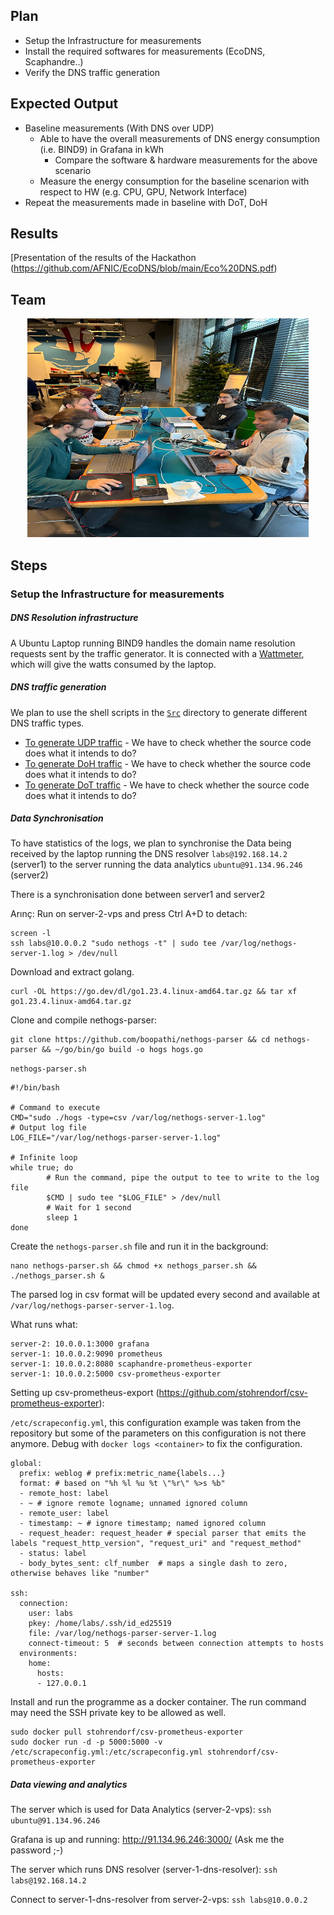 ## Plan

* Setup the Infrastructure for measurements
* Install the required softwares for measurements (EcoDNS, Scaphandre..)
* Verify the DNS traffic generation


## Expected Output
* Baseline measurements (With DNS over UDP)
  * Able to have the overall measurements of DNS energy consumption (i.e. BIND9) in Grafana in kWh
    * Compare the software & hardware measurements for the above scenario 
  * Measure the energy consumption for the baseline scenarion with respect to HW (e.g. CPU, GPU, Network Interface)
* Repeat the measurements made in baseline with DoT, DoH

## Results
[Presentation of the results of the Hackathon (https://github.com/AFNIC/EcoDNS/blob/main/Eco%20DNS.pdf)

## Team  

<p align="center">
  <img width="450" height="350" src="https://github.com/AFNIC/EcoDNS/blob/main/Images/HackathonTeam.jpeg">
</p>

## Steps 
### Setup the Infrastructure for measurements

##### DNS Resolution infrastructure

A Ubuntu Laptop running BIND9 handles the domain name resolution requests sent by the traffic generator. It is connected with a [Wattmeter](https://www.yoctopuce.com/EN/products/capteurs-electriques-usb/yocto-watt), which will give the watts consumed by the laptop.

##### DNS traffic generation
We plan to use the shell scripts in the [`Src`](Src/) directory to generate different DNS traffic types.
* [To generate UDP traffic](Src/request2.sh)  - We have to check whether the source code does what it intends to do?
* [To generate DoH traffic](Src/request_doh.sh)  - We have to check whether the source code does what it intends to do?
* [To generate DoT traffic](Src/request_dot.sh)  - We have to check whether the source code does what it intends to do?

##### Data Synchronisation

To have statistics of the logs, we plan to synchronise the Data being received by the laptop running the DNS resolver `labs@192.168.14.2` (server1) to the server running the data analytics `ubuntu@91.134.96.246` (server2)

There is a synchronisation done between server1 and server2

Arınç: Run on server-2-vps and press Ctrl A+D to detach:
```
screen -l
ssh labs@10.0.0.2 "sudo nethogs -t" | sudo tee /var/log/nethogs-server-1.log > /dev/null
```

Download and extract golang.
```
curl -OL https://go.dev/dl/go1.23.4.linux-amd64.tar.gz && tar xf go1.23.4.linux-amd64.tar.gz
```

Clone and compile nethogs-parser:
```
git clone https://github.com/boopathi/nethogs-parser && cd nethogs-parser && ~/go/bin/go build -o hogs hogs.go
```

`nethogs-parser.sh`
```
#!/bin/bash

# Command to execute
CMD="sudo ./hogs -type=csv /var/log/nethogs-server-1.log"
# Output log file
LOG_FILE="/var/log/nethogs-parser-server-1.log"

# Infinite loop
while true; do
        # Run the command, pipe the output to tee to write to the log file
        $CMD | sudo tee "$LOG_FILE" > /dev/null
        # Wait for 1 second
        sleep 1
done
```

Create the `nethogs-parser.sh` file and run it in the background:
```
nano nethogs-parser.sh && chmod +x nethogs_parser.sh && ./nethogs_parser.sh &
```

The parsed log in csv format will be updated every second and available at `/var/log/nethogs-parser-server-1.log`.

What runs what:
```
server-2: 10.0.0.1:3000 grafana
server-1: 10.0.0.2:9090 prometheus
server-1: 10.0.0.2:8080 scaphandre-prometheus-exporter
server-1: 10.0.0.2:5000 csv-prometheus-exporter
```

Setting up csv-prometheus-export (https://github.com/stohrendorf/csv-prometheus-exporter):

`/etc/scrapeconfig.yml`, this configuration example was taken from the repository but some of the parameters on this configuration is not there anymore. Debug with `docker logs <container>` to fix the configuration.
```
global:
  prefix: weblog # prefix:metric_name{labels...}
  format: # based on "%h %l %u %t \"%r\" %>s %b"
  - remote_host: label
  - ~ # ignore remote logname; unnamed ignored column
  - remote_user: label
  - timestamp: ~ # ignore timestamp; named ignored column
  - request_header: request_header # special parser that emits the labels "request_http_version", "request_uri" and "request_method"
  - status: label
  - body_bytes_sent: clf_number  # maps a single dash to zero, otherwise behaves like "number"

ssh:
  connection:
    user: labs
    pkey: /home/labs/.ssh/id_ed25519
    file: /var/log/nethogs-parser-server-1.log
    connect-timeout: 5  # seconds between connection attempts to hosts
  environments:
    home:
      hosts:
      - 127.0.0.1

```

Install and run the programme as a docker container. The run command may need the SSH private key to be allowed as well.
```
sudo docker pull stohrendorf/csv-prometheus-exporter
sudo docker run -d -p 5000:5000 -v /etc/scrapeconfig.yml:/etc/scrapeconfig.yml stohrendorf/csv-prometheus-exporter
```

##### Data viewing and analytics

The server which is used for Data Analytics (server-2-vps): `ssh ubuntu@91.134.96.246`

Grafana is up and running: http://91.134.96.246:3000/ (Ask me the password ;-)

The server which runs DNS resolver (server-1-dns-resolver): `ssh labs@192.168.14.2`

Connect to server-1-dns-resolver from server-2-vps: `ssh labs@10.0.0.2`
